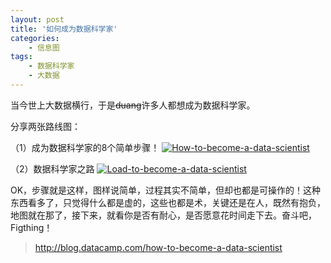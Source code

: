 ```yaml
---
layout: post
title: '如何成为数据科学家'
categories:
    - 信息图
tags:
    - 数据科学家
    - 大数据
---
```


当今世上大数据横行，于是~~duang~~许多人都想成为数据科学家。

分享两张路线图：

（1）成为数据科学家的8个简单步骤！
[![How-to-become-a-data-scientist](http://blog-fungenomics-com.qiniudn.com/st.post.2015-03-22-Fig1.jpg)](http://blog-fungenomics-com.qiniudn.com/st.post.2015-03-22-Fig1.jpg)

（2）数据科学家之路
[![Load-to-become-a-data-scientist](http://blog-fungenomics-com.qiniudn.com/st.post.2015-03-22-Fig2.png)](http://blog-fungenomics-com.qiniudn.com/st.post.2015-03-22-Fig2.png)

OK，步骤就是这样，图样说简单，过程其实不简单，但却也都是可操作的！这种东西看多了，只觉得什么都是虚的，这些也都是术，关键还是在人，既然有抱负，地图就在那了，接下来，就看你是否有耐心，是否愿意花时间走下去。奋斗吧，Figthing！


> <http://blog.datacamp.com/how-to-become-a-data-scientist>
